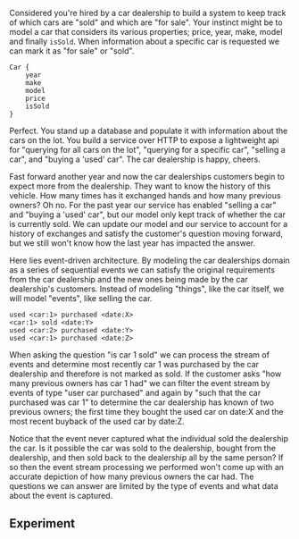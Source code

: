 Considered you're hired by a car dealership to build a system to keep track of which cars are "sold" and which are "for sale". Your instinct might be to model a car that considers its various properties; price, year, make, model and finally `isSold`. When information about a specific car is requested we can mark it as "for sale" or "sold".

```
Car {
    year
    make
    model
    price
    isSold
}
```

Perfect. You stand up a database and populate it with information about the cars on the lot. You build a service over HTTP to expose a lightweight api for "querying for all cars on the lot", "querying for a specific car", "selling a car", and "buying a 'used' car".
The car dealership is happy, cheers.

Fast forward another year and now the car dealerships customers begin to expect more from the dealership. They want to know the history of this vehicle. How many times has it exchanged hands and how many previous owners? Oh no. For the past year our service has enabled "selling a car" and "buying a 'used' car", but our model only kept track of whether the car is currently sold. We can update our model and our service to account for a history of exchanges and satisfy the customer's question moving forward, but we still won't know how the last year has impacted the answer.

Here lies event-driven architecture. By modeling the car dealerships domain as a series of sequential events we can satisfy the original requirements from the car dealership and the new ones being made by the car dealership's customers. Instead of modeling "things", like the car itself, we will model "events", like selling the car.

```
used <car:1> purchased <date:X>
<car:1> sold <date:Y>
used <car:2> purchased <date:Y>
used <car:1> purchased <date:Z>
```

When asking the question "is car 1 sold" we can process the stream of events and determine most recently car 1 was purchased by the car dealership and therefore is not marked as sold. If the customer asks "how many previous owners has car 1 had" we can filter the event stream by events of type "user car purchased" and again by "such that the car purchased was car 1" to determine the car dealership has known of two previous owners; the first time they bought the used car on date:X and the most recent buyback of the used car by date:Z.

Notice that the event never captured what the individual sold the dealership the car. Is it possible the car was sold to the dealership, bought from the dealership, and then sold back to the dealership all by the same person? If so then the event stream processing we performed won't come up with an accurate depiction of how many previous owners the car had. The questions we can answer are limited by the type of events and what data about the event is captured.

## Experiment
